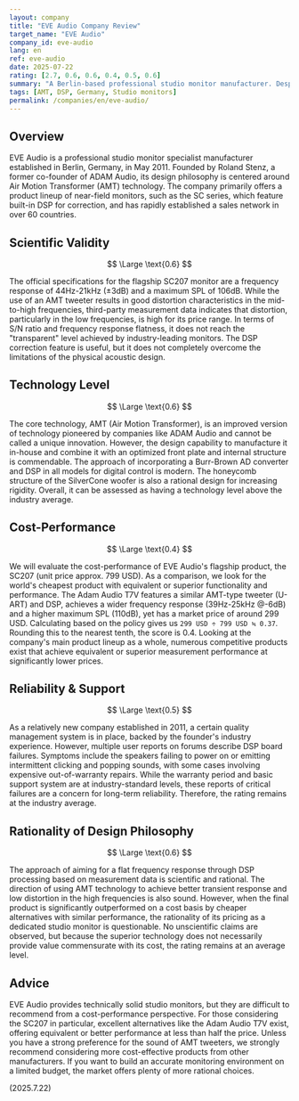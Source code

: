 ```yaml
---
layout: company
title: "EVE Audio Company Review"
target_name: "EVE Audio"
company_id: eve-audio
lang: en
ref: eve-audio
date: 2025-07-22
rating: [2.7, 0.6, 0.6, 0.4, 0.5, 0.6]
summary: "A Berlin-based professional studio monitor manufacturer. Despite adopting AMT technology and DSP, it faces challenges in cost-performance."
tags: [AMT, DSP, Germany, Studio monitors]
permalink: /companies/en/eve-audio/
---
```

## Overview

EVE Audio is a professional studio monitor specialist manufacturer established in Berlin, Germany, in May 2011. Founded by Roland Stenz, a former co-founder of ADAM Audio, its design philosophy is centered around Air Motion Transformer (AMT) technology. The company primarily offers a product lineup of near-field monitors, such as the SC series, which feature built-in DSP for correction, and has rapidly established a sales network in over 60 countries.

## Scientific Validity

$$ \Large \text{0.6} $$

The official specifications for the flagship SC207 monitor are a frequency response of 44Hz-21kHz (±3dB) and a maximum SPL of 106dB. While the use of an AMT tweeter results in good distortion characteristics in the mid-to-high frequencies, third-party measurement data indicates that distortion, particularly in the low frequencies, is high for its price range. In terms of S/N ratio and frequency response flatness, it does not reach the "transparent" level achieved by industry-leading monitors. The DSP correction feature is useful, but it does not completely overcome the limitations of the physical acoustic design.

## Technology Level

$$ \Large \text{0.6} $$

The core technology, AMT (Air Motion Transformer), is an improved version of technology pioneered by companies like ADAM Audio and cannot be called a unique innovation. However, the design capability to manufacture it in-house and combine it with an optimized front plate and internal structure is commendable. The approach of incorporating a Burr-Brown AD converter and DSP in all models for digital control is modern. The honeycomb structure of the SilverCone woofer is also a rational design for increasing rigidity. Overall, it can be assessed as having a technology level above the industry average.

## Cost-Performance

$$ \Large \text{0.4} $$

We will evaluate the cost-performance of EVE Audio's flagship product, the SC207 (unit price approx. 799 USD). As a comparison, we look for the world's cheapest product with equivalent or superior functionality and performance. The Adam Audio T7V features a similar AMT-type tweeter (U-ART) and DSP, achieves a wider frequency response (39Hz-25kHz @-6dB) and a higher maximum SPL (110dB), yet has a market price of around 299 USD. Calculating based on the policy gives us `299 USD ÷ 799 USD ≒ 0.37`. Rounding this to the nearest tenth, the score is 0.4. Looking at the company's main product lineup as a whole, numerous competitive products exist that achieve equivalent or superior measurement performance at significantly lower prices.

## Reliability & Support

$$ \Large \text{0.5} $$

As a relatively new company established in 2011, a certain quality management system is in place, backed by the founder's industry experience. However, multiple user reports on forums describe DSP board failures. Symptoms include the speakers failing to power on or emitting intermittent clicking and popping sounds, with some cases involving expensive out-of-warranty repairs. While the warranty period and basic support system are at industry-standard levels, these reports of critical failures are a concern for long-term reliability. Therefore, the rating remains at the industry average.

## Rationality of Design Philosophy

$$ \Large \text{0.6} $$

The approach of aiming for a flat frequency response through DSP processing based on measurement data is scientific and rational. The direction of using AMT technology to achieve better transient response and low distortion in the high frequencies is also sound. However, when the final product is significantly outperformed on a cost basis by cheaper alternatives with similar performance, the rationality of its pricing as a dedicated studio monitor is questionable. No unscientific claims are observed, but because the superior technology does not necessarily provide value commensurate with its cost, the rating remains at an average level.

## Advice

EVE Audio provides technically solid studio monitors, but they are difficult to recommend from a cost-performance perspective. For those considering the SC207 in particular, excellent alternatives like the Adam Audio T7V exist, offering equivalent or better performance at less than half the price. Unless you have a strong preference for the sound of AMT tweeters, we strongly recommend considering more cost-effective products from other manufacturers. If you want to build an accurate monitoring environment on a limited budget, the market offers plenty of more rational choices.

(2025.7.22)
